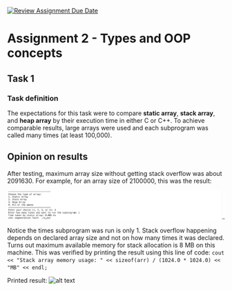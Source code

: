 [![Review Assignment Due Date](https://classroom.github.com/assets/deadline-readme-button-22041afd0340ce965d47ae6ef1cefeee28c7c493a6346c4f15d667ab976d596c.svg)](https://classroom.github.com/a/gYiweL7m)

# Assignment 2 - Typеs and OOP concеpts

## Task 1
### Task definition
The expectations for this task were to compare **static array**, **stack array**, and **heap array** by their execution time in either C or C++. To achieve comparable results, large arrays were used and each subprogram was called many times (at least 100,000).


## Opinion on results
After testing, maximum array size without getting stack overflow was about 2091630. For example, for an array size of 2100000, this was the result:

![alt text](task1/images/stack_overflow.png)

Notice the times subprogram was run is only 1. Stack overflow happening depends on declared array size and not on how many times it was declared. Turns out maximum available memory for stack allocation is 8 MB on this machine. This was verified by printing the result using this line of code: 
```cout << "Stack array memory usage: " << sizeof(arr) / (1024.0 * 1024.0) << "MB" << endl;```

Printed result:
![alt text](task1/images/stack_memory.png)
